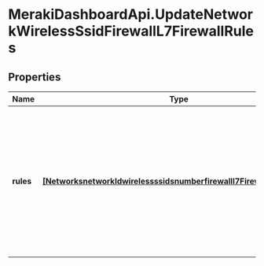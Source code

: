 # MerakiDashboardApi.UpdateNetworkWirelessSsidFirewallL7FirewallRules

## Properties
Name | Type | Description | Notes
------------ | ------------- | ------------- | -------------
**rules** | [**[NetworksnetworkIdwirelessssidsnumberfirewalll7FirewallRulesRules]**](NetworksnetworkIdwirelessssidsnumberfirewalll7FirewallRulesRules.md) | An array of L7 firewall rules for this SSID. Rules will get applied in the same order user has specified in request. Empty array will clear the L7 firewall rule configuration. | [optional] 


